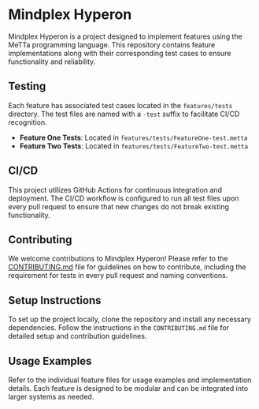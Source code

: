 # Mindplex Hyperon

Mindplex Hyperon is a project designed to implement features using the MeTTa programming language. This repository contains feature implementations along with their corresponding test cases to ensure functionality and reliability.

## Testing

Each feature has associated test cases located in the `features/tests` directory. The test files are named with a `-test` suffix to facilitate CI/CD recognition. 

- **Feature One Tests**: Located in `features/tests/FeatureOne-test.metta`
- **Feature Two Tests**: Located in `features/tests/FeatureTwo-test.metta`

## CI/CD

This project utilizes GitHub Actions for continuous integration and deployment. The CI/CD workflow is configured to run all test files upon every pull request to ensure that new changes do not break existing functionality.

## Contributing

We welcome contributions to Mindplex Hyperon! Please refer to the [CONTRIBUTING.md](CONTRIBUTING.md) file for guidelines on how to contribute, including the requirement for tests in every pull request and naming conventions.

## Setup Instructions

To set up the project locally, clone the repository and install any necessary dependencies. Follow the instructions in the `CONTRIBUTING.md` file for detailed setup and contribution guidelines.

## Usage Examples

Refer to the individual feature files for usage examples and implementation details. Each feature is designed to be modular and can be integrated into larger systems as needed.
